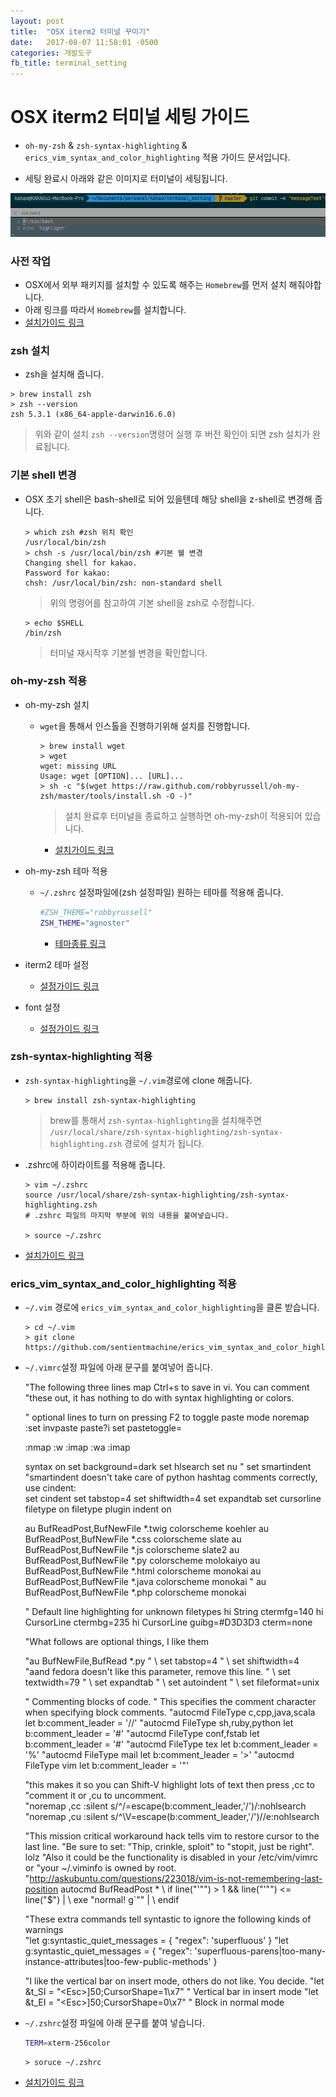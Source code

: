 ```yaml
---
layout: post
title:  "OSX iterm2 터미널 꾸미기"
date:   2017-08-07 11:58:01 -0500
categories: 개발도구
fb_title: terminal_setting
---
```


# OSX iterm2 터미널 세팅 가이드

- ``oh-my-zsh`` & ``zsh-syntax-highlighting`` & ``erics_vim_syntax_and_color_highlighting`` 적용 가이드 문서입니다.

- 세팅 완료시 아래와 같은 이미지로 터미널이 세팅됩니다.

![샘플이미지](../images/terminal_sample.png)


### 사전 작업

- OSX에서 외부 패키지를 설치할 수 있도록 해주는 ``Homebrew``를 먼저 설치 해줘야합니다.
- 아래 링크를 따라서 ``Homebrew``를 설치합니다.
- [설치가이드 링크](https://brew.sh/index_ko.html)

### zsh 설치

- zsh을 설치해 줍니다.

```terminal
> brew install zsh
> zsh --version
zsh 5.3.1 (x86_64-apple-darwin16.6.0)
```

> 위와 같이 설치 ``zsh --version``명령어 실행 후 버전 확인이 되면 zsh 설치가 완료됩니다.

### 기본 shell 변경
- OSX 초기 shell은 bash-shell로 되어 있을텐데 해당 shell을 z-shell로 변경해 줍니다.

  ```terminal
  > which zsh #zsh 위치 확인
  /usr/local/bin/zsh
  > chsh -s /usr/local/bin/zsh #기본 쉘 변경
  Changing shell for kakao.
  Password for kakao:
  chsh: /usr/local/bin/zsh: non-standard shell
  ```

  > 위의 명령어를 참고하여 기본 shell을 zsh로 수정합니다.

  ```terminal
  > echo $SHELL
  /bin/zsh
  ```

  > 터미널 재시작후 기본쉘 변경을 확인합니다.


### oh-my-zsh 적용


- oh-my-zsh 설치
  - ``wget``을 통해서 인스톨을 진행하기위해 설치를 진행합니다.

    ```terminal
    > brew install wget
    > wget
    wget: missing URL
    Usage: wget [OPTION]... [URL]...
    > sh -c "$(wget https://raw.github.com/robbyrussell/oh-my-zsh/master/tools/install.sh -O -)"

    ```

    > 설치 완료후 터미널을 종료하고 실행하면 oh-my-zsh이 적용되어 있습니다.

    - [설치가이드 링크](https://github.com/robbyrussell/oh-my-zsh)

- oh-my-zsh 테마 적용
  - ``~/.zshrc`` 설정파일에(zsh 설정파일) 원하는 테마를 적용해 줍니다.

    ```zsh
    #ZSH_THEME="robbyrussell"
    ZSH_THEME="agnoster"
    ```

    - [테마종류 링크](https://github.com/robbyrussell/oh-my-zsh/wiki/External-themes)

- iterm2 테마 설정

  - [설정가이드 링크](http://thdev.tech/mac/2016/05/01/Mac-ZSH-Install.html)

- font 설정

  - [설정가이드 링크](http://thdev.tech/mac/2016/05/01/Mac-ZSH-Install.html)

### zsh-syntax-highlighting 적용

- ``zsh-syntax-highlighting``을 ``~/.vim``경로에 clone 해줍니다.

  ```terminal
  > brew install zsh-syntax-highlighting
  ```

  > brew를 통해서 ``zsh-syntax-highlighting``을 설치해주면 ``/usr/local/share/zsh-syntax-highlighting/zsh-syntax-highlighting.zsh`` 경로에 설치가 됩니다.

- .zshrc에 하이라이트를 적용해 줍니다.

  ```terminal
  > vim ~/.zshrc
  source /usr/local/share/zsh-syntax-highlighting/zsh-syntax-highlighting.zsh
  # .zshrc 파일의 마지막 부분에 위의 내용을 붙여넣습니다.

  > source ~/.zshrc
  ```

- [설치가이드 링크](https://github.com/zsh-users/zsh-syntax-highlighting/blob/master/INSTALL.md)

### erics_vim_syntax_and_color_highlighting 적용

- ``~/.vim`` 경로에 ``erics_vim_syntax_and_color_highlighting``을 클론 받습니다.
  ```terminal
  > cd ~/.vim
  > git clone https://github.com/sentientmachine/erics_vim_syntax_and_color_highlighting.git
  ```

- ``~/.vimrc``설정 파일에 아래 문구를 붙여넣어 줍니다.



    "The following three lines map Ctrl+s to save in vi.  You can comment
    "these out, it has nothing to do with syntax highlighting or colors.

    " optional lines to turn on pressing F2 to toggle paste mode
    noremap <F2> :set invpaste paste?<CR>i
    set pastetoggle=<F2>


    :nmap <c-s> :w<CR>
    :imap <c-s> <Esc>:w<CR>a
    :imap <c-s> <Esc><c-s>

    syntax on
    set background=dark
    set hlsearch
    set nu
    " set smartindent  "smartindent doesn't take care of python hashtag comments correctly, use cindent:    
    set cindent
    set tabstop=4
    set shiftwidth=4
    set expandtab
    set cursorline
    filetype on
    filetype plugin indent on

    au BufReadPost,BufNewFile *.twig colorscheme koehler
    au BufReadPost,BufNewFile *.css colorscheme slate
    au BufReadPost,BufNewFile *.js colorscheme slate2
    au BufReadPost,BufNewFile *.py colorscheme molokaiyo
    au BufReadPost,BufNewFile *.html colorscheme monokai
    au BufReadPost,BufNewFile *.java colorscheme monokai
    " au BufReadPost,BufNewFile *.php colorscheme monokai

    " Default line highlighting for unknown filetypes
    hi String ctermfg=140
    hi CursorLine ctermbg=235
    hi CursorLine guibg=#D3D3D3 cterm=none

    "What follows are optional things, I like them

    "au BufNewFile,BufRead *.py
    "        \ set tabstop=4
    "        \ set shiftwidth=4     "aand fedora doesn't like this parameter, remove this line.
    "        \ set textwidth=79
    "        \ set expandtab
    "        \ set autoindent
    "        \ set fileformat=unix

    " Commenting blocks of code.
    " This specifies the comment character when specifying block comments.
    "autocmd FileType c,cpp,java,scala let b:comment_leader = '//'
    "autocmd FileType sh,ruby,python   let b:comment_leader = '#'
    "autocmd FileType conf,fstab       let b:comment_leader = '#'
    "autocmd FileType tex              let b:comment_leader = '%'
    "autocmd FileType mail             let b:comment_leader = '>'
    "autocmd FileType vim              let b:comment_leader = '"'

    "this makes it so you can Shift-V highlight lots of text then press ,cc to
    "comment it or ,cu to uncomment.  
    "noremap <silent> ,cc :<C-B>silent <C-E>s/^/<C-R>=escape(b:comment_leader,'\/')<CR>/<CR>:nohlsearch<CR>
    "noremap <silent> ,cu :<C-B>silent <C-E>s/^\V<C-R>=escape(b:comment_leader,'\/')<CR>//e<CR>:nohlsearch<CR>

    "This mission critical workaround hack tells vim to restore cursor to the last line.
    "Be sure to set: "Thip, crinkle, sploit" to "stopit, just be right".  lolz
    "Also it could be the functionality is disabled in your /etc/vim/vimrc or
    "your ~/.viminfo is owned by root.  
    "http://askubuntu.com/questions/223018/vim-is-not-remembering-last-position
    autocmd BufReadPost *
      \ if line("'\"") > 1 && line("'\"") <= line("$") |
      \   exe "normal! g`\"" |
      \ endif

    "These extra commands tell syntastic to ignore the following kinds of warnings                                                               
    "let g:syntastic_quiet_messages = { "regex": 'superfluous' }
    "let g:syntastic_quiet_messages = { "regex": 'superfluous-parens\|too-many-instance-attributes\|too-few-public-methods' }

    "I like the vertical bar on insert mode, others do not like.  You decide.
    "let &t_SI = "\<Esc>]50;CursorShape=1\x7" " Vertical bar in insert mode
    "let &t_EI = "\<Esc>]50;CursorShape=0\x7" " Block in normal mode



- ``~/.zshrc``설정 파일에 아래 문구를 붙여 넣습니다.

  ```zsh
  TERM=xterm-256color
  ```

  ```terminal
  > soruce ~/.zshrc
  ```


- [설치가이드 링크](https://github.com/sentientmachine/erics_vim_syntax_and_color_highlighting)

